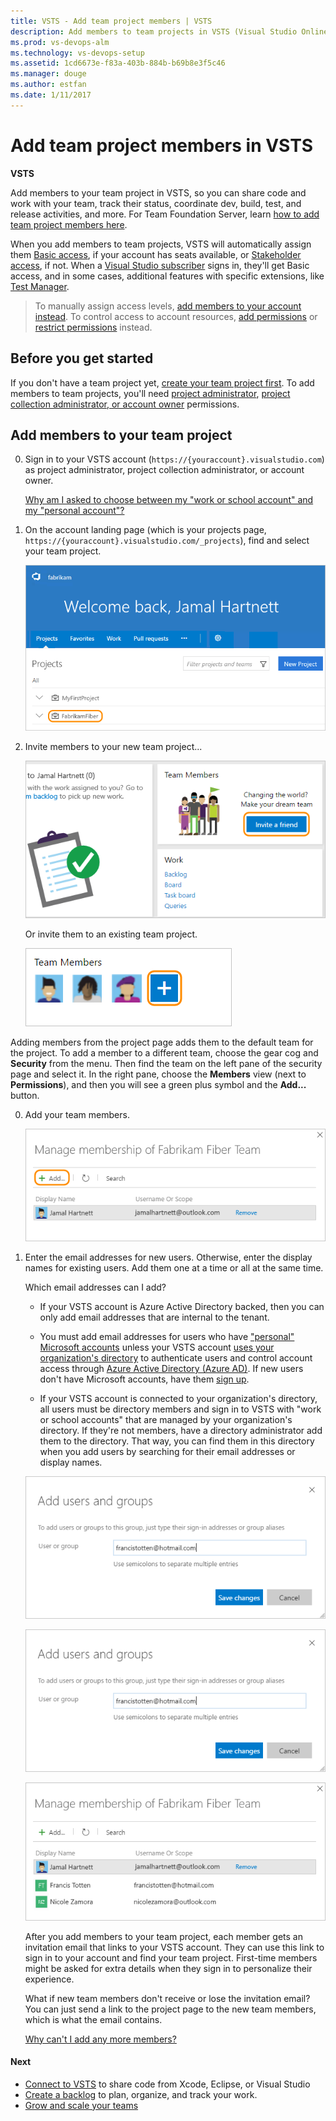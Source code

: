 ```yaml
---
title: VSTS - Add team project members | VSTS
description: Add members to team projects in VSTS (Visual Studio Online, VSTS, VSO)
ms.prod: vs-devops-alm
ms.technology: vs-devops-setup
ms.assetid: 1cd6673e-f83a-403b-884b-b69b8e3f5c46
ms.manager: douge
ms.author: estfan
ms.date: 1/11/2017
---
```


#	Add team project members in VSTS

**VSTS**

Add members to your team project in VSTS, 
so you can share code and work with your team, track their status, 
coordinate dev, build, test, and release activities, and more. 
For Team Foundation Server, learn [how to add team project members here](add-users.md).

When you add members to team projects, 
VSTS will automatically assign them 
[Basic access](https://www.visualstudio.com/team-services/compare-features/), 
if your account has seats available, 
or [Stakeholder access](https://www.visualstudio.com/team-services/compare-features/), 
if not. When a [Visual Studio subscriber](https://www.visualstudio.com/products/subscriber-benefits-vs) 
signs in, they'll get Basic access, and in some cases, additional features with specific extensions, 
like [Test Manager](https://marketplace.visualstudio.com/items?itemName=ms.vss-testmanager-web). 

> To manually assign access levels, 
> [add members to your account instead](add-account-users-assign-access-levels.md). 
> To control access to account resources, 
> [add permissions](add-users.md) or [restrict permissions](restrict-access-tfs.md) instead.

## Before you get started

If you don't have a team project yet, 
[create your team project first](../user-guide/connect-team-projects.md).
To add members to team projects, you'll need 
[project administrator](add-administrator-team-project.md), 
[project collection administrator, or account owner](faq-add-team-members.md#find-pca-owner) permissions.

## Add members to your team project

0.	Sign in to your VSTS account 
(```https://{youraccount}.visualstudio.com```) 
as project administrator, project collection administrator, or account owner.

	[Why am I asked to choose between my "work or school account" and my "personal account"?](faq-add-team-members.md#ChooseOrgAcctMSAcct)

0.	On the account landing page (which is your projects page, ```https://{youraccount}.visualstudio.com/_projects```), 
find and select your team project.

	![On your Projects page, select your team project](_img/add-team-members/select-team-project-updated-ui.png)

0.	Invite members to your new team project...

    ![On your team project home page, click Invite a friend](_img/add-team-members/invite-team.png)

	Or invite them to an existing team project.

	![On your team project page, click Manage team members](_img/add-team-members/invite-team-existing.png)
	
  Adding members from the project page adds them to the default team for the project.  To add a member to a different team, choose 
  the gear cog and **Security** from the menu.  Then find the team on the left pane of the security page and select it.  In 
  the right pane, choose the **Members** view (next to **Permissions**), and then you will see a green plus symbol and 
  the **Add...** button.


0.	Add your team members.
	 
	![Click Add](_img/add-team-members/add-user.png)
	
0.	Enter the email addresses for new users. 
Otherwise, enter the display names for existing users. 
Add them one at a time or all at the same time.

	Which email addresses can I add?
	 * If your VSTS account is Azure Active Directory backed, then you can only add email addresses that are
	 internal to the tenant.
	
	 * You must add email addresses for users who have ["personal" Microsoft accounts](https://www.microsoft.com/account) 
	unless your VSTS account [uses your organization's directory](faq-add-team-members.md#ConnectedDirectory) 
	to authenticate users and control account access through 
	[Azure Active Directory (Azure AD)](https://azure.microsoft.com/en-us/documentation/articles/active-directory-whatis/). 
	If new users don't have Microsoft accounts, have them [sign up](https://signup.live.com/).

 	 * If your VSTS account is connected to your organization's directory, 
	all users must be directory members and sign in to VSTS with "work or school accounts" that are managed by 
	your organization's directory. 	If they're not members, have a directory administrator add them to the directory. 
	That way, you can find them in this directory when you add users by searching for their email addresses or display names.

	![Add members' sign-in addresses or display names](_img/add-team-members/add-user2.png)

	![Add members' sign-in addresses or display names](_img/add-team-members/add-user2.png)

	![Members are now added to your team project](_img/add-team-members/team-project-members.png) 	

	After you add members to your team project, 
	each member gets an invitation email that 
	links to your VSTS account. 
	They can use this link to sign in to your account 
	and find your team project.
	First-time members might be asked for extra details 
	when they sign in to personalize their experience.

	What if new team members don't receive or lose the invitation email?  You can just send a link to the project page to
	the new team members, which is what the email contains.

	[Why can't I add any more members?](faq-add-team-members.md#cant-add-users)

####	Next

*	[Connect to VSTS](../user-guide/connect-team-projects.md) to share code from Xcode, Eclipse, or Visual Studio
*	[Create a backlog](../work/backlogs/create-your-backlog.md) to plan, organize, and track your work.
*	[Grow and scale your teams](../work/scale/multiple-teams.md)
